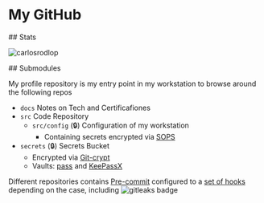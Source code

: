 # My GitHub

## Stats

<p><img align="center" src="https://github-readme-streak-stats.herokuapp.com/?user=carlosrodlop&" alt="carlosrodlop" /></p>

## Submodules

My profile repository is my entry point in my workstation to browse around the following repos

* `docs` Notes on Tech and Certificafiones
* `src` Code Repository
    * `src/config` (🔒) Configuration of my workstation
      * Containing secrets encrypted via [SOPS](https://github.com/mozilla/sops)
* `secrets` (🔒) Secrets Bucket
  * Encrypted via [Git-crypt](https://github.com/AGWA/git-crypt)
  * Vaults: [pass](https://www.passwordstore.org/) and [KeePassX](https://www.keepassx.org/)

Different repositories contains [Pre-commit](https://pre-commit.com) configured to a [set of hooks](https://pre-commit.com/hooks.html) depending on the case, including <img alt="gitleaks badge" src="https://img.shields.io/badge/protected%20by-gitleaks-blue">
